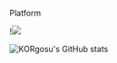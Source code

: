 <!--
**KORgosu/KORgosu** is a ✨ _special_ ✨ repository because its `README.md` (this file) appears on your GitHub profile.

Here are some ideas to get you started:

- 🔭 I’m currently working on ...
- 🌱 I’m currently learning ...
- 👯 I’m looking to collaborate on ...
- 🤔 I’m looking for help with ...
- 💬 Ask me about ...
- 📫 How to reach me: ...
- 😄 Pronouns: ...
- ⚡ Fun fact: ...
-->

Platform

!<img src="https://img.shields.io/badge/Unity-ffffff?style=for-the-badge&logo=Unity&logoColor=white">


![KORgosu's GitHub stats](https://github-readme-stats.vercel.app/api?username=KORgosu&show_icons=true&theme=radical)
